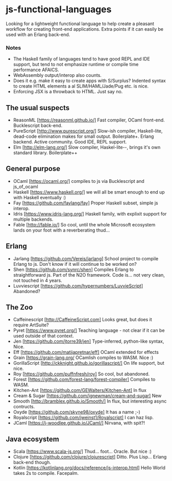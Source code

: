 # js-functional-languages
Looking for a lightweight functional language to help create a pleasant workflow for creating front-end applications. Extra points if it can easily be used with an Erlang back-end.
 
### Notes
- The Haskell family of languages tend to have good REPL and IDE support, but tend to not emphasize runtime or compile time performance AFAICS.
- WebAssembly output/interop also counts.
 - Does it e.g. make it easy to create apps with S/Surplus? Indented syntax to create HTML elements a al SLIM/HAML/Jade/Pug etc. is nice.
 - Enforcing JSX is a throwback to HTML. Just say no.

## The usual suspects
- ReasonML [https://reasonml.github.io/] Fast compiler, OCaml front-end. Bucklescript back-end.
- PureScript [http://www.purescript.org/] Slow-ish compiler, Haskell-lite, dead-code elimination makes for small output. Boilerplate+. Erlang backend. Active community. Good IDE, REPL support.
- Elm [http://elm-lang.org/] Slow compiler, Haskel-lite--, brings it's own standard library. Boilerplate++

## General purpose
- OCaml [https://ocaml.org/] compiles to js via Bucklescript and js_of_ocaml
- Haskell [https://www.haskell.org/] we will all be smart enough to end up with Haskell eventually :)
- Fay [https://github.com/faylang/fay] Proper Haskell subset, simple js interop.
- Idris [https://www.idris-lang.org/] Haskell family, with explixit support for multiple backends.
- Fable [http://fable.io/] So cool, until the whole Microsoft ecosystem lands on your foot with a reverberating thud...

## Erlang
 - Jarlang [https://github.com/Vereis/jarlang] School project to compile Erlang to js. Don't know if it will continue to be worked on?
 - Shen [https://github.com/synrc/shen] Compiles Erlang to straightforward js. Part of the N2O framework. Code is... not very clean, not touched in 4 years.
 - Luvviescript [https://github.com/hypernumbers/LuvvieScript] Abandoned?
 
## The Zoo
  - Caffeinescript [http://CaffeineScript.com] Looks great, but does it require ArtSuite?
  - Pyret [https://www.pyret.org/] Teaching language - not clear if it can be used outside of that context.
  - Jen [https://github.com/jtorre39/jen] Type-inferred, python-like syntax, Nice.
  - Eff [https://github.com/matijapretnar/eff] OCaml extended for effects
  - Grain [https://grain-lang.org/ OCamlish compiles to WASM. Nice :)
  - GorillaScript [http://ckknight.github.io/gorillascript/] On life support, but nice.
  - Roy [https://github.com/puffnfresh/roy] So cool, but abandoned.
  - Forest [https://github.com/forest-lang/forest-compiler] Compiles to WASM.
  - Kitchen-Ant [https://github.com/GEWalters/Kitchen-Ant] In flux
  - Cream & Sugar [https://github.com/jgnewman/cream-and-sugar] New
  - Smooth [http://bramblex.github.io/Smooth/] In flux, but interesting async contructs.
  - Oxyde [https://github.com/skyne98/oxyde] It has a name ;-)
  - Royalscript [https://github.com/jweinst1/Royalscript] I can haz lisp.
  - JCaml [https://j-woodlee.github.io/JCaml/] Nirvana, with spit?!
  
## Java ecosystem
   - Scala [https://www.scala-js.org/] Thud... foot... Oracle. But nice :)
   - Clojure [https://github.com/clojure/clojurescript] Ditto. Plus Lisp... Erlang back-end though.
   - Kotlin [https://kotlinlang.org/docs/reference/js-interop.html] Hello World takes 2s to compile. Facepalm.
 
   
  
